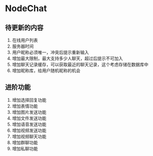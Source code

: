 # NodeChat

## 待更新的内容

1. 在线用户列表
2. 服务器时间
3. 用户昵称必须唯一，冲突后提示重新输入
5. 增加最大限制，最大支持多少人聊天，超过后提示不可加入
6. 增加聊天记录缓存，可以获取最近的聊天记录，这个考虑存储在数据库中
7. 增加昵称库，给用户随机昵称的机会

## 进阶功能

1. 增加选择回复功能
2. 增加表情功能
3. 增加图片发送功能
4. 增加文件发送功能
5. 增加语音发送功能
6. 增加视频发送功能
7. 增加视频聊天功能
8. 增加群聊功能
9. 增加私聊功能
